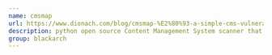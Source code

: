 ```yaml
---
name: cmsmap
url: https://www.dionach.com/blog/cmsmap-%E2%80%93-a-simple-cms-vulnerability-scanner
description: python open source Content Management System scanner that automates the process of detecting security flaws of the most popular CMSs. URL : https://www.dionach.com/blog/cmsmap-%E2%80%93-a-simple-cms-vulnerability-scanner Groups : blackarch blackarch-scanner blackarch-automation blackarch-webapp blackarch-exploitation
group: blackarch
---
```

